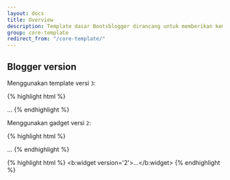 ```yaml
---
layout: docs
title: Overview
description: Template dasar Bootsblogger dirancang untuk memberikan kemudahan dengan mengubahsuaikan fitur bawaan Blogger dan menambahkan fitur-fitur baru.
group: core-template
redirect_from: "/core-template/"
---
```


## Blogger version

Menggunakan template versi `3`:

{% highlight html %}
<html b:layoutsVersion='3'>...</html>
{% endhighlight %}

Menggunakan gadget versi `2`:

{% highlight html %}
<html b:defaultwidgetversion='2'>...</html>
{% endhighlight %}

{% highlight html %}
<b:widget version='2'>...</b:widget>
{% endhighlight %}
